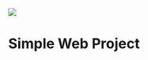 <img src="https://travis-ci.org/vincentwongso/simpleweb.svg?branch=master" />

# Simple Web Project
